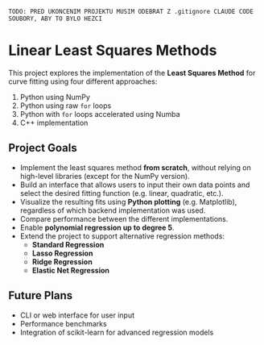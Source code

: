 ``` 
TODO: PRED UKONCENIM PROJEKTU MUSIM ODEBRAT Z .gitignore CLAUDE CODE SOUBORY, ABY TO BYLO HEZCI
```

# Linear Least Squares Methods

This project explores the implementation of the **Least Squares Method** for curve fitting using four different approaches:

1. Python using NumPy  
2. Python using raw `for` loops  
3. Python with `for` loops accelerated using Numba  
4. C++ implementation  

## Project Goals

- Implement the least squares method **from scratch**, without relying on high-level libraries (except for the NumPy version).
- Build an interface that allows users to input their own data points and select the desired fitting function (e.g. linear, quadratic, etc.).
- Visualize the resulting fits using **Python plotting** (e.g. Matplotlib), regardless of which backend implementation was used.
- Compare performance between the different implementations.
- Enable **polynomial regression up to degree 5**.
- Extend the project to support alternative regression methods:
  - **Standard Regression**  
  - **Lasso Regression**
  - **Ridge Regression**
  - **Elastic Net Regression**

## Future Plans

- CLI or web interface for user input
- Performance benchmarks
- Integration of scikit-learn for advanced regression models
